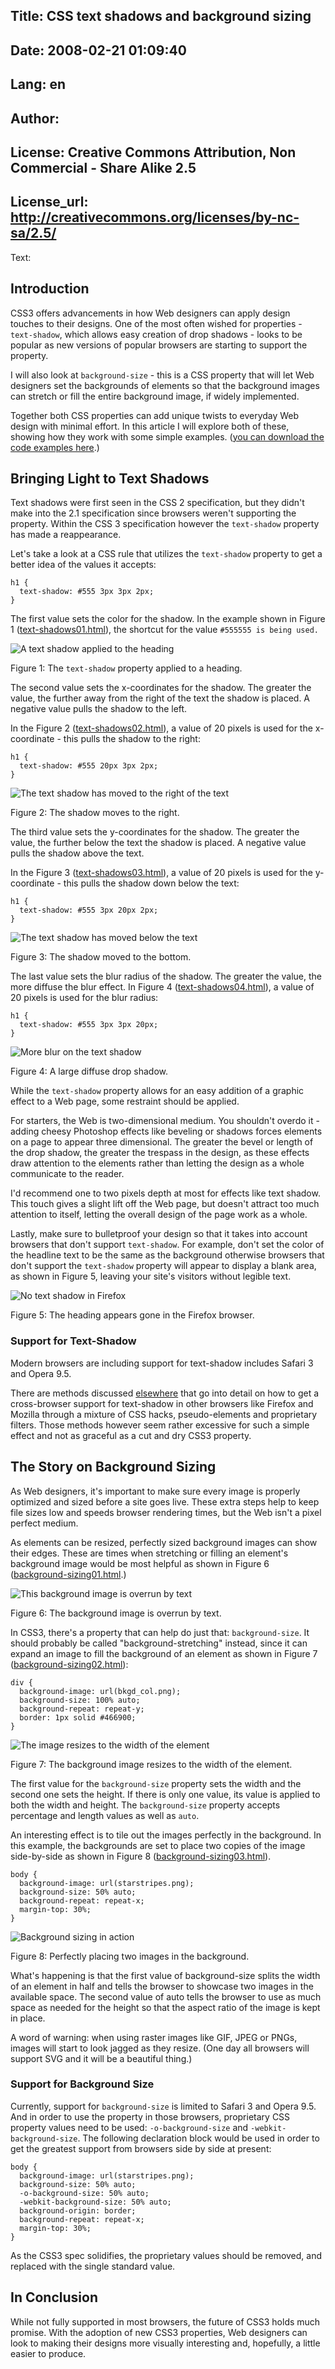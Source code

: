 Title: CSS text shadows and background sizing
----
Date: 2008-02-21 01:09:40
----
Lang: en
----
Author: 
----
License: Creative Commons Attribution, Non Commercial - Share Alike 2.5
----
License_url: http://creativecommons.org/licenses/by-nc-sa/2.5/
----
Text:

<h2>Introduction</h2>
<p>CSS3 offers advancements in how Web designers can apply design touches to their designs. One of the most often wished for properties - <code>text-shadow</code>, which allows easy creation of drop shadows - looks to be popular as new versions of popular browsers are starting to support the property.</p>

<p>I will also look at <code>background-size</code> - this is a CSS property that will let Web designers set the backgrounds of elements so that the background images can stretch or fill the entire background image, if widely implemented. </p>  

<p>Together both CSS properties can add unique twists to everyday Web design with minimal effort. In this article I will explore both of these, showing how they work with some simple examples. (<a href="code-examples.zip">you can download the code examples here</a>.) </p>

<h2>Bringing Light to Text Shadows</h2>

<p>Text shadows were first seen in the CSS 2 specification, but they didn&#39;t make into the 2.1 specification since browsers weren&#39;t supporting the property. Within the CSS 3 specification however the <code>text-shadow</code> property has made a reappearance. </p> 

<p>Let&#39;s take a look at a CSS rule that utilizes the <code>text-shadow</code> property to get a better idea of the values it accepts: </p>

<pre><code>h1 {
  text-shadow: #555 3px 3px 2px;
}</code></pre> 

<p>The first value sets the color for the shadow. In the example shown in Figure 1 (<a href="text-shadows01.html">text-shadows01.html</a>), the shortcut for the value <code>#555555 is being used. </code></p> 

<img src="http://forum-test.oslo.osa/kirby/content/articles/75-css-text-shadows-and-background-sizing/image1.gif" alt="A text shadow applied to the heading" />
<p class="comment">Figure 1: The <code>text-shadow</code> property applied to a heading. </p>

<p>The second value sets the x-coordinates for the shadow. The greater the value, the further away from the right of the text the shadow is placed. A negative value pulls the shadow to the left. </p> 

<p>In the Figure 2 (<a href="text-shadows02.html">text-shadows02.html</a>), a value of 20 pixels is used for the x-coordinate - this pulls the shadow to the right: </p> 

<pre><code>h1 {
  text-shadow: #555 20px 3px 2px;
}</code></pre>

<img src="http://forum-test.oslo.osa/kirby/content/articles/75-css-text-shadows-and-background-sizing/image2.gif" alt="The text shadow has moved to the right of the text" />
<p class="comment">Figure 2: The shadow moves to the right. </p>

<p>The third value sets the y-coordinates for the shadow. The greater the value, the further below the text the shadow is placed. A negative value pulls the shadow above the text. </p>

<p>In the Figure 3 (<a href="text-shadows03.html">text-shadows03.html</a>), a value of 20 pixels is used for the y-coordinate - this pulls the shadow down below the text:</p> 

<pre><code>h1 {
  text-shadow: #555 3px 20px 2px;
}</code></pre>

<img src="http://forum-test.oslo.osa/kirby/content/articles/75-css-text-shadows-and-background-sizing/image3.gif" alt="The text shadow has moved below the text" />
<p class="comment">Figure 3: The shadow moved to the bottom. </p>

<p>The last value sets the blur radius of the shadow. The greater the value, the more diffuse the blur effect.  In Figure 4 (<a href="text-shadows04.html">text-shadows04.html</a>), a value of 20 pixels is used for the blur radius: </p> 

<pre><code>h1 {
  text-shadow: #555 3px 3px 20px;
}</code></pre>


<img src="http://forum-test.oslo.osa/kirby/content/articles/75-css-text-shadows-and-background-sizing/image4.gif" alt="More blur on the text shadow" />
<p class="comment">Figure 4: A large diffuse drop shadow. </p>

<p>While the <code>text-shadow</code> property allows for an easy addition of a graphic effect to a Web page, some restraint should be applied. </p>

<p>For starters, the Web is two-dimensional medium. You shouldn&#39;t overdo it - adding cheesy Photoshop effects like beveling or shadows forces elements on a page to appear three dimensional. The greater the bevel or length of the drop shadow, the greater the trespass in the design, as these effects draw attention to the elements rather than letting the design as a whole communicate to the reader. </p>

<p>I&#39;d recommend one to two pixels depth at most for effects like text shadow. This touch gives a slight lift off the Web page, but doesn&#39;t attract too much attention to itself, letting the overall design of the page work as a whole. </p>  

<p>Lastly, make sure to bulletproof your design so that it takes into account browsers that don&#39;t support <code>text-shadow</code>. For example, don&#39;t set the color of the headline text to be the same as the background otherwise browsers that don&#39;t support the <code>text-shadow</code> property will appear to display a blank area, as shown in Figure 5, leaving your site&#39;s visitors without legible text. </p>

<img src="http://forum-test.oslo.osa/kirby/content/articles/75-css-text-shadows-and-background-sizing/image5.gif" alt="No text shadow in Firefox" />
<p class="comment">Figure 5: The heading appears gone in the Firefox browser. </p>
<h3>Support for Text-Shadow</h3>
<p>Modern browsers are including support for text-shadow includes Safari 3 and Opera 9.5. </p>

<p>There are methods discussed <a href="http://www.workingwith.me.uk/articles/css/cross-browser-drop-shadows">elsewhere</a> that go into detail on how to get a cross-browser support for text-shadow in other browsers like Firefox and Mozilla through a mixture of CSS hacks, pseudo-elements and proprietary filters. Those methods however seem rather excessive for such a simple effect and not as graceful as a cut and dry CSS3 property. </p> 

<h2>The Story on Background Sizing</h2>
<p>As Web designers, it&#39;s important to make sure every image is properly optimized and sized before a site goes live. These extra steps help to keep file sizes low and speeds browser rendering times, but the Web isn&#39;t a pixel perfect medium.</p>

<p>As elements can be resized, perfectly sized background images can show their edges. These are times when stretching or filling an element&#39;s background image would be most helpful as shown in Figure 6 (<a href=" background-sizing01.html">background-sizing01.html</a>.) </p>  

<img src="http://forum-test.oslo.osa/kirby/content/articles/75-css-text-shadows-and-background-sizing/image6.gif" alt="This background image is overrun by text" />
<p class="comment">Figure 6: The background image is overrun by text. </p>

<p>In CSS3, there&#39;s a property that can help do just that: <code>background-size</code>. It should probably be called &quot;background-stretching&quot; instead, since it can expand an image to fill the background of an element as shown in Figure 7 (<a href=" background-sizing02.html">background-sizing02.html</a>): </p>

<pre><code>div {
  background-image: url(bkgd_col.png);
  background-size: 100% auto;
  background-repeat: repeat-y;
  border: 1px solid #466900;
}</code></pre>

<img src="http://forum-test.oslo.osa/kirby/content/articles/75-css-text-shadows-and-background-sizing/image7.gif" alt="The image resizes to the width of the element" />
<p class="comment">Figure 7: The background image resizes to the width of the element. </p>

<p>The first value for the <code>background-size</code> property sets the width and the second one sets the height. If there is only one value, its value is applied to both the width and height. The <code>background-size</code> property accepts percentage and length values as well as <code>auto</code>.</p> 

<p>An interesting effect is to tile out the images perfectly in the background. In this example, the backgrounds are set to place two copies of the image side-by-side as shown in Figure 8 (<a href=" background-sizing03.html">background-sizing03.html</a>).</p>

<pre><code>body {
  background-image: url(starstripes.png);
  background-size: 50% auto;
  background-repeat: repeat-x;
  margin-top: 30%;
}</code></pre>


<img src="http://forum-test.oslo.osa/kirby/content/articles/75-css-text-shadows-and-background-sizing/image8.gif" alt="Background sizing in action" />
<p class="comment">Figure 8: Perfectly placing two images in the background.</p>

<p>What&#39;s happening is that the first value of background-size splits the width of an element in half and tells the browser to showcase two images in the available space. The second value of auto tells the browser to use as much space as needed for the height so that the aspect ratio of the image is kept in place.</p>

<p>A word of warning: when using raster images like GIF, JPEG or PNGs, images will start to look jagged as they resize. (One day all browsers will support SVG and it will be a beautiful thing.)</p> 

<h3>Support for Background Size</h3>

<p>Currently, support for <code>background-size</code> is limited to Safari 3 and Opera 9.5. And in order to use the property in those browsers, proprietary CSS property values need to be used: <code>-o-background-size</code> and <code>-webkit-background-size</code>.  The following declaration block would be used in order to get the greatest support from browsers side by side at present: </p>

<pre><code>body {
  background-image: url(starstripes.png);
  background-size: 50% auto;
  -o-background-size: 50% auto;
  -webkit-background-size: 50% auto;
  background-origin: border;
  background-repeat: repeat-x;
  margin-top: 30%;
}</code></pre>

<p>As the CSS3 spec solidifies, the proprietary values should be removed, and replaced with the single standard value. </p>

<h2>In Conclusion</h2>
<p>While not fully supported in most browsers, the future of CSS3 holds much promise. With the adoption of new CSS3 properties, Web designers can look to making their designs more visually interesting and, hopefully, a little easier to produce. </p> 
    
